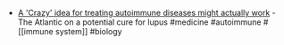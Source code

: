 - [A 'Crazy' idea for treating autoimmune diseases might actually work](https://www.theatlantic.com/health/archive/2024/11/lupus-car-t-immune-reset-autoimmune-disease/680521/) - The Atlantic on a potential cure for lupus #medicine #autoimmune #[[immune system]] #biology
